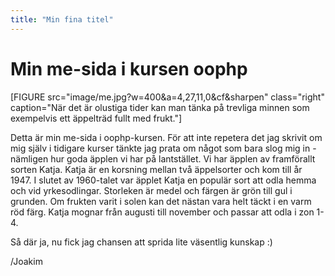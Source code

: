```yaml
---
title: "Min fina titel"
---
```

Min me-sida i kursen oophp
=========================

[FIGURE src="image/me.jpg?w=400&a=4,27,11,0&cf&sharpen" class="right" caption="När det är olustiga tider kan man tänka på trevliga minnen som exempelvis ett äppelträd fullt med frukt."]

Detta är min me-sida i oophp-kursen. För att inte repetera det jag skrivit om  mig själv i tidigare kurser tänkte jag prata om något som bara slog mig in - nämligen hur goda äpplen vi har på lantstället. Vi har äpplen av framförallt  sorten Katja. Katja är en korsning mellan två äppelsorter och kom till år 1947. I slutet av 1960-talet var äpplet Katja en populär sort att odla hemma och vid yrkesodlingar. Storleken är medel och färgen är grön till gul i grunden. Om frukten varit i solen kan det nästan vara helt täckt i en varm röd färg. Katja mognar från augusti till november och passar att odla i zon 1-4.

Så där ja, nu fick jag chansen att sprida lite väsentlig kunskap :)

/Joakim

